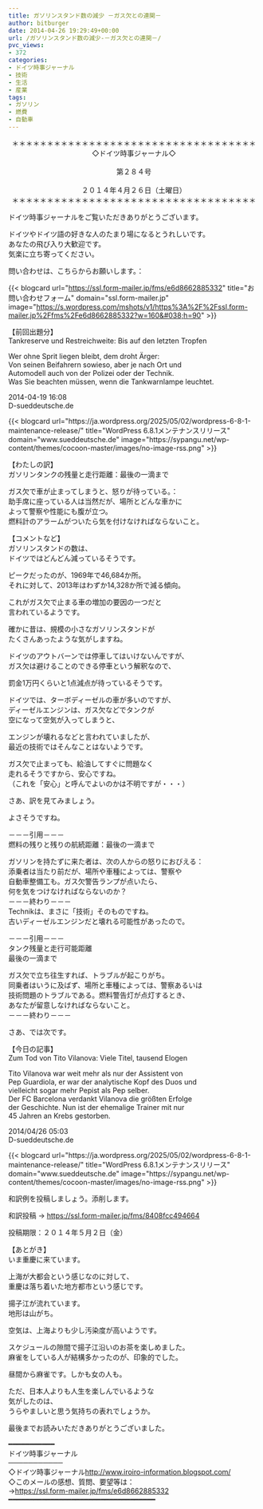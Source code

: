 ```yaml
---
title: ガソリンスタンド数の減少 －ガス欠との連関－
author: bitburger
date: 2014-04-26 19:29:49+00:00
url: /ガソリンスタンド数の減少-－ガス欠との連関－/
pvc_views:
- 372
categories:
- ドイツ時事ジャーナル
- 技術
- 生活
- 産業
tags:
- ガソリン
- 燃費
- 自動車
---
```

<p align="center">
  ＊＊＊＊＊＊＊＊＊＊＊＊＊＊＊＊＊＊＊＊＊＊＊＊＊＊＊＊＊＊＊＊＊＊＊<br /> ◇ドイツ時事ジャーナル◇<br /><br /> 第２８４号<br /><br /> ２０１４年４月２６日（土曜日）<br /> ＊＊＊＊＊＊＊＊＊＊＊＊＊＊＊＊＊＊＊＊＊＊＊＊＊＊＊＊＊＊＊＊＊＊＊
</p>

ドイツ時事ジャーナルをご覧いただきありがとうございます。  
  
ドイツやドイツ語の好きな人のたまり場になるとうれしいです。  
あなたの飛び入り大歓迎です。  
気楽に立ち寄ってください。  
  
問い合わせは、こちらからお願いします。：  
  
{{< blogcard url="https://ssl.form-mailer.jp/fms/e6d8662885332" title="&#12362;&#21839;&#12356;&#21512;&#12431;&#12379;&#12501;&#12457;&#12540;&#12512;" domain="ssl.form-mailer.jp" image="https://s.wordpress.com/mshots/v1/https%3A%2F%2Fssl.form-mailer.jp%2Ffms%2Fe6d8662885332?w=160&#038;h=90" >}} 

【前回出題分】  
Tankreserve und Restreichweite: Bis auf den letzten Tropfen  
  
Wer ohne Sprit liegen bleibt, dem droht Ärger:  
Von seinen Beifahrern sowieso, aber je nach Ort und  
Automodell auch von der Polizei oder der Technik.  
Was Sie beachten müssen, wenn die Tankwarnlampe leuchtet.  
  
2014-04-19 16:08  
D-sueddeutsche.de 

<div class="rss-entry-cards widget-entry-cards no-icon">
  {{< blogcard url="https://ja.wordpress.org/2025/05/02/wordpress-6-8-1-maintenance-release/" title="WordPress 6.8.1メンテナンスリリース" domain="www.sueddeutsche.de" image="https://sypangu.net/wp-content/themes/cocoon-master/images/no-image-rss.png" >}} 

【わたしの訳】  
ガソリンタンクの残量と走行距離：最後の一滴まで  
  
ガス欠で車が止まってしまうと、怒りが待っている。：  
助手席に座っている人は当然だが、場所とどんな車かに  
よって警察や性能にも腹が立つ。  
燃料計のアラームがついたら気を付けなければならないこと。 

【コメントなど】  
ガソリンスタンドの数は、  
ドイツではどんどん減っているそうです。  
  
ピークだったのが、1969年で46,684か所。  
それに対して、2013年はわずか14,328か所で減る傾向。  
  
これがガス欠で止まる車の増加の要因の一つだと  
言われているようです。  
  
確かに昔は、規模の小さなガソリンスタンドが  
たくさんあったような気がしますね。  
  
ドイツのアウトバーンでは停車してはいけないんですが、  
ガス欠は避けることのできる停車という解釈なので、  
  
罰金1万円くらいと1点減点が待っているそうです。  
  
ドイツでは、ターボディーゼルの車が多いのですが、  
ディーゼルエンジンは、ガス欠などでタンクが  
空になって空気が入ってしまうと、  
  
エンジンが壊れるなどと言われていましたが、  
最近の技術ではそんなことはないようです。  
  
ガス欠で止まっても、給油してすぐに問題なく  
走れるそうですから、安心ですね。  
（これを「安心」と呼んでよいのかは不明ですが・・・） 

さあ、訳を見てみましょう。  
  
よさそうですね。  
  
－－－引用－－－  
燃料の残りと残りの航続距離：最後の一滴まで  
  
ガソリンを持たずに来た者は、次の人からの怒りにおびえる：  
添乗者は当たり前だが、場所や車種によっては、警察や  
自動車整備工も。ガス欠警告ランプが点いたら、  
何を気をつけなければならないのか？  
－－－終わり－－－  
Technikは、まさに「技術」そのものですね。  
古いディーゼルエンジンだと壊れる可能性があったので。  
  
－－－引用－－－  
タンク残量と走行可能距離  
最後の一滴まで  
  
ガス欠で立ち往生すれば、トラブルが起こりがち。  
同乗者はいうに及ばず、場所と車種によっては、警察あるいは  
技術問題のトラブルである。燃料警告灯が点灯するとき、  
あなたが留意しなければならないこと。  
－－－終わり－－－ 

さあ、では次です。  
  
【今日の記事】  
Zum Tod von Tito Vilanova: Viele Titel, tausend Elogen  
  
Tito Vilanova war weit mehr als nur der Assistent von  
Pep Guardiola, er war der analytische Kopf des Duos und  
vielleicht sogar mehr Pepist als Pep selber.  
Der FC Barcelona verdankt Vilanova die größten Erfolge  
der Geschichte. Nun ist der ehemalige Trainer mit nur  
45 Jahren an Krebs gestorben.  
  
2014/04/26 05:03  
D-sueddeutsche.de 

<div class="rss-entry-cards widget-entry-cards no-icon">
  {{< blogcard url="https://ja.wordpress.org/2025/05/02/wordpress-6-8-1-maintenance-release/" title="WordPress 6.8.1メンテナンスリリース" domain="www.sueddeutsche.de" image="https://sypangu.net/wp-content/themes/cocoon-master/images/no-image-rss.png" >}} 

和訳例を投稿しましょう。添削します。  
  
和訳投稿 → <https://ssl.form-mailer.jp/fms/8408fcc494664>  
  
投稿期限：２０１４年５月２日（金） 

【あとがき】  
いま重慶に来ています。  
  
上海が大都会という感じなのに対して、  
重慶は落ち着いた地方都市という感じです。  
  
揚子江が流れています。  
地形は山がち。  
  
空気は、上海よりも少し汚染度が高いようです。  
  
スケジュールの隙間で揚子江沿いのお茶を楽しめました。  
麻雀をしている人が結構多かったのが、印象的でした。  
  
昼間から麻雀です。しかも女の人も。  
  
ただ、日本人よりも人生を楽しんでいるような  
気がしたのは、  
うらやましいと思う気持ちの表れでしょうか。  
  
最後までお読みいただきありがとうございました。 

━━━━━━━━━━━  
ドイツ時事ジャーナル  
───────────  
◇ドイツ時事ジャーナル<http://www.iroiro-information.blogspot.com/>  
◇このメールの感想、質問、要望等は：  
-><https://ssl.form-mailer.jp/fms/e6d8662885332>  
━━━━━━━━━━━━━━━━━━━━━━━━━━━━━━━━━━━